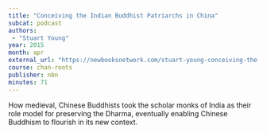 ```yaml
---
title: "Conceiving the Indian Buddhist Patriarchs in China"
subcat: podcast
authors:
 - "Stuart Young"
year: 2015
month: apr
external_url: "https://newbooksnetwork.com/stuart-young-conceiving-the-indian-buddhist-patriarchs-in-china-u-of-hawaii-press-2014"
course: chan-roots
publisher: nbn
minutes: 71
---
```


How medieval, Chinese Buddhists took the scholar monks of India as their role model for preserving the Dharma, eventually enabling Chinese Buddhism to flourish in its new context.


